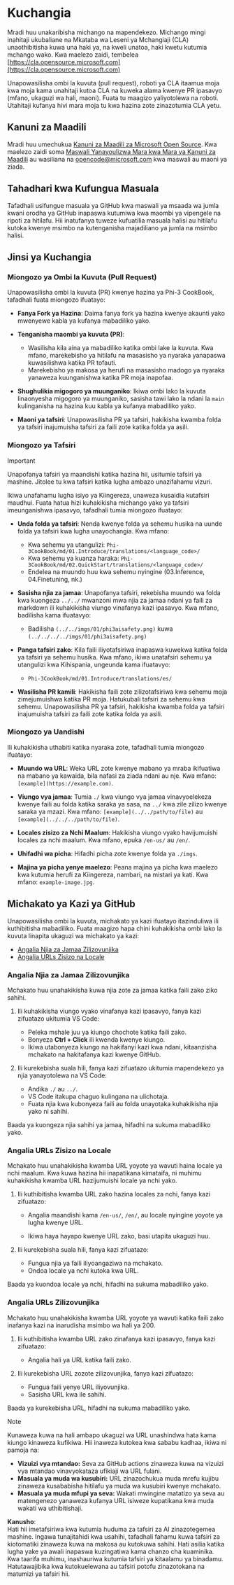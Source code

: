 # Kuchangia

Mradi huu unakaribisha michango na mapendekezo. Michango mingi inahitaji ukubaliane na Mkataba wa Leseni ya Mchangiaji (CLA) unaothibitisha kuwa una haki ya, na kweli unatoa, haki kwetu kutumia mchango wako. Kwa maelezo zaidi, tembelea [https://cla.opensource.microsoft.com](https://cla.opensource.microsoft.com)

Unapowasilisha ombi la kuvuta (pull request), roboti ya CLA itaamua moja kwa moja kama unahitaji kutoa CLA na kuweka alama kwenye PR ipasavyo (mfano, ukaguzi wa hali, maoni). Fuata tu maagizo yaliyotolewa na roboti. Utahitaji kufanya hivi mara moja tu kwa hazina zote zinazotumia CLA yetu.

## Kanuni za Maadili

Mradi huu umechukua [Kanuni za Maadili za Microsoft Open Source](https://opensource.microsoft.com/codeofconduct/). 
Kwa maelezo zaidi soma [Maswali Yanayoulizwa Mara kwa Mara ya Kanuni za Maadili](https://opensource.microsoft.com/codeofconduct/faq/) au wasiliana na [opencode@microsoft.com](mailto:opencode@microsoft.com) kwa maswali au maoni ya ziada.

## Tahadhari kwa Kufungua Masuala

Tafadhali usifungue masuala ya GitHub kwa maswali ya msaada wa jumla kwani orodha ya GitHub inapaswa kutumiwa kwa maombi ya vipengele na ripoti za hitilafu. Hii inatufanya tuweze kufuatilia masuala halisi au hitilafu kutoka kwenye msimbo na kutenganisha majadiliano ya jumla na msimbo halisi.

## Jinsi ya Kuchangia

### Miongozo ya Ombi la Kuvuta (Pull Request)

Unapowasilisha ombi la kuvuta (PR) kwenye hazina ya Phi-3 CookBook, tafadhali fuata miongozo ifuatayo:

- **Fanya Fork ya Hazina**: Daima fanya fork ya hazina kwenye akaunti yako mwenyewe kabla ya kufanya mabadiliko yako.

- **Tenganisha maombi ya kuvuta (PR)**:
  - Wasilisha kila aina ya mabadiliko katika ombi lake la kuvuta. Kwa mfano, marekebisho ya hitilafu na masasisho ya nyaraka yanapaswa kuwasilishwa katika PR tofauti.
  - Marekebisho ya makosa ya herufi na masasisho madogo ya nyaraka yanaweza kuunganishwa katika PR moja inapofaa.

- **Shughulikia migogoro ya muunganiko**: Ikiwa ombi lako la kuvuta linaonyesha migogoro ya muunganiko, sasisha tawi lako la ndani la `main` kulinganisha na hazina kuu kabla ya kufanya mabadiliko yako.

- **Maoni ya tafsiri**: Unapowasilisha PR ya tafsiri, hakikisha kwamba folda ya tafsiri inajumuisha tafsiri za faili zote katika folda ya asili.

### Miongozo ya Tafsiri

> [!IMPORTANT]
>
> Unapofanya tafsiri ya maandishi katika hazina hii, usitumie tafsiri ya mashine. Jitolee tu kwa tafsiri katika lugha ambazo unazifahamu vizuri.

Ikiwa unafahamu lugha isiyo ya Kiingereza, unaweza kusaidia kutafsiri maudhui. Fuata hatua hizi kuhakikisha michango yako ya tafsiri imeunganishwa ipasavyo, tafadhali tumia miongozo ifuatayo:

- **Unda folda ya tafsiri**: Nenda kwenye folda ya sehemu husika na uunde folda ya tafsiri kwa lugha unayochangia. Kwa mfano:
  - Kwa sehemu ya utangulizi: `Phi-3CookBook/md/01.Introduce/translations/<language_code>/`
  - Kwa sehemu ya kuanza haraka: `Phi-3CookBook/md/02.QuickStart/translations/<language_code>/`
  - Endelea na muundo huu kwa sehemu nyingine (03.Inference, 04.Finetuning, nk.)

- **Sasisha njia za jamaa**: Unapofanya tafsiri, rekebisha muundo wa folda kwa kuongeza `../../` mwanzoni mwa njia za jamaa ndani ya faili za markdown ili kuhakikisha viungo vinafanya kazi ipasavyo. Kwa mfano, badilisha kama ifuatavyo:
  - Badilisha `(../../imgs/01/phi3aisafety.png)` kuwa `(../../../../imgs/01/phi3aisafety.png)`

- **Panga tafsiri zako**: Kila faili iliyotafsiriwa inapaswa kuwekwa katika folda ya tafsiri ya sehemu husika. Kwa mfano, ikiwa unatafsiri sehemu ya utangulizi kwa Kihispania, ungeunda kama ifuatavyo:
  - `Phi-3CookBook/md/01.Introduce/translations/es/`

- **Wasilisha PR kamili**: Hakikisha faili zote zilizotafsiriwa kwa sehemu moja zimejumuishwa katika PR moja. Hatukubali tafsiri za sehemu kwa sehemu. Unapowasilisha PR ya tafsiri, hakikisha kwamba folda ya tafsiri inajumuisha tafsiri za faili zote katika folda ya asili.

### Miongozo ya Uandishi

Ili kuhakikisha uthabiti katika nyaraka zote, tafadhali tumia miongozo ifuatayo:

- **Muundo wa URL**: Weka URL zote kwenye mabano ya mraba ikifuatiwa na mabano ya kawaida, bila nafasi za ziada ndani au nje. Kwa mfano: `[example](https://example.com)`.

- **Viungo vya jamaa**: Tumia `./` kwa viungo vya jamaa vinavyoelekeza kwenye faili au folda katika saraka ya sasa, na `../` kwa zile zilizo kwenye saraka ya mzazi. Kwa mfano: `[example](../../path/to/file)` au `[example](../../../path/to/file)`.

- **Locales zisizo za Nchi Maalum**: Hakikisha viungo vyako havijumuishi locales za nchi maalum. Kwa mfano, epuka `/en-us/` au `/en/`.

- **Uhifadhi wa picha**: Hifadhi picha zote kwenye folda ya `./imgs`.

- **Majina ya picha yenye maelezo**: Peana majina ya picha kwa maelezo kwa kutumia herufi za Kiingereza, nambari, na mistari ya kati. Kwa mfano: `example-image.jpg`.

## Michakato ya Kazi ya GitHub

Unapowasilisha ombi la kuvuta, michakato ya kazi ifuatayo itazinduliwa ili kuthibitisha mabadiliko. Fuata maagizo hapa chini kuhakikisha ombi lako la kuvuta linapita ukaguzi wa michakato ya kazi:

- [Angalia Njia za Jamaa Zilizovunjika](../..)
- [Angalia URLs Zisizo na Locale](../..)

### Angalia Njia za Jamaa Zilizovunjika

Mchakato huu unahakikisha kuwa njia zote za jamaa katika faili zako ziko sahihi.

1. Ili kuhakikisha viungo vyako vinafanya kazi ipasavyo, fanya kazi zifuatazo ukitumia VS Code:
    - Peleka mshale juu ya kiungo chochote katika faili zako.
    - Bonyeza **Ctrl + Click** ili kwenda kwenye kiungo.
    - Ikiwa utabonyeza kiungo na hakifanyi kazi kwa ndani, kitaanzisha mchakato na hakitafanya kazi kwenye GitHub.

1. Ili kurekebisha suala hili, fanya kazi zifuatazo ukitumia mapendekezo ya njia yanayotolewa na VS Code:
    - Andika `./` au `../`.
    - VS Code itakupa chaguo kulingana na ulichotaja.
    - Fuata njia kwa kubonyeza faili au folda unayotaka kuhakikisha njia yako ni sahihi.

Baada ya kuongeza njia sahihi ya jamaa, hifadhi na sukuma mabadiliko yako.

### Angalia URLs Zisizo na Locale

Mchakato huu unahakikisha kwamba URL yoyote ya wavuti haina locale ya nchi maalum. Kwa kuwa hazina hii inapatikana kimataifa, ni muhimu kuhakikisha kwamba URL hazijumuishi locale ya nchi yako.

1. Ili kuthibitisha kwamba URL zako hazina locales za nchi, fanya kazi zifuatazo:

    - Angalia maandishi kama `/en-us/`, `/en/`, au locale nyingine yoyote ya lugha kwenye URL.

    - Ikiwa haya hayapo kwenye URL zako, basi utapita ukaguzi huu.

1. Ili kurekebisha suala hili, fanya kazi zifuatazo:
    - Fungua njia ya faili iliyoangaziwa na mchakato.
    - Ondoa locale ya nchi kutoka kwa URL.

Baada ya kuondoa locale ya nchi, hifadhi na sukuma mabadiliko yako.

### Angalia URLs Zilizovunjika

Mchakato huu unahakikisha kwamba URL yoyote ya wavuti katika faili zako inafanya kazi na inarudisha msimbo wa hali ya 200.

1. Ili kuthibitisha kwamba URL zako zinafanya kazi ipasavyo, fanya kazi zifuatazo:
    - Angalia hali ya URL katika faili zako.

2. Ili kurekebisha URL zozote zilizovunjika, fanya kazi zifuatazo:
    - Fungua faili yenye URL iliyovunjika.
    - Sasisha URL kwa ile sahihi.

Baada ya kurekebisha URL, hifadhi na sukuma mabadiliko yako.

> [!NOTE]
>
> Kunaweza kuwa na hali ambapo ukaguzi wa URL unashindwa hata kama kiungo kinaweza kufikiwa. Hii inaweza kutokea kwa sababu kadhaa, ikiwa ni pamoja na:
>
> - **Vizuizi vya mtandao:** Seva za GitHub actions zinaweza kuwa na vizuizi vya mtandao vinavyokataza ufikiaji wa URL fulani.
> - **Masuala ya muda wa kusubiri:** URL zinazochukua muda mrefu kujibu zinaweza kusababisha hitilafu ya muda wa kusubiri kwenye mchakato.
> - **Masuala ya muda mfupi ya seva:** Wakati mwingine matatizo ya seva au matengenezo yanaweza kufanya URL isiweze kupatikana kwa muda wakati wa uthibitishaji.

**Kanusho**:  
Hati hii imetafsiriwa kwa kutumia huduma za tafsiri za AI zinazotegemea mashine. Ingawa tunajitahidi kwa usahihi, tafadhali fahamu kuwa tafsiri za kiotomatiki zinaweza kuwa na makosa au kutokuwa sahihi. Hati asilia katika lugha yake ya awali inapaswa kuzingatiwa kama chanzo cha kuaminika. Kwa taarifa muhimu, inashauriwa kutumia tafsiri ya kitaalamu ya binadamu. Hatutawajibika kwa kutokuelewana au tafsiri potofu zinazotokana na matumizi ya tafsiri hii.